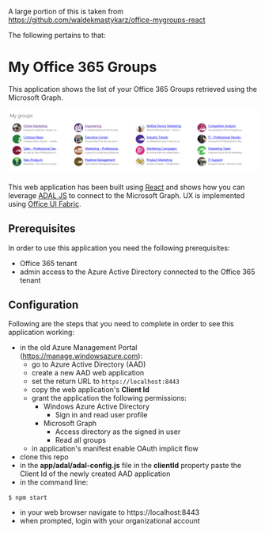 A large portion of this is taken from  https://github.com/waldekmastykarz/office-mygroups-react

The following pertains to that:

# My Office 365 Groups

This application shows the list of your Office 365 Groups retrieved using the Microsoft Graph.

![Screenshot](assets/screenshot.png)

This web application has been built using [React](https://facebook.github.io/react/) and shows how you can leverage [ADAL JS](https://github.com/AzureAD/azure-activedirectory-library-for-js) to connect to the Microsoft Graph. UX is implemented using [Office UI Fabric](http://dev.office.com/fabric).

## Prerequisites

In order to use this application you need the following prerequisites:
- Office 365 tenant
- admin access to the Azure Active Directory connected to the Office 365 tenant

## Configuration

Following are the steps that you need to complete in order to see this application working:
- in the old Azure Management Portal (https://manage.windowsazure.com):
  - go to Azure Active Directory (AAD)
  - create a new AAD web application
  - set the return URL to `https://localhost:8443`
  - copy the web application's **Client Id**
  - grant the application the following permissions:
    - Windows Azure Active Directory
      - Sign in and read user profile
    - Microsoft Graph
      - Access directory as the signed in user
      - Read all groups
  - in application's manifest enable OAuth implicit flow
- clone this repo
- in the **app/adal/adal-config.js** file in the **clientId** property paste the Client Id of the newly created AAD application
- in the command line:
```
$ npm start
```
- in your web browser navigate to https://localhost:8443
- when prompted, login with your organizational account

